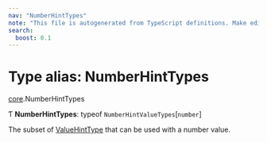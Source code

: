 ```yaml
---
nav: "NumberHintTypes"
note: "This file is autogenerated from TypeScript definitions. Make edits to the comments in the TypeScript file and then run `make docs` to regenerate this file."
search:
  boost: 0.1
---
```

# Type alias: NumberHintTypes

[core](../modules/core.md).NumberHintTypes

Ƭ **NumberHintTypes**: typeof `NumberHintValueTypes`[`number`]

The subset of [ValueHintType](../enums/core.ValueHintType.md) that can be used with a number value.
